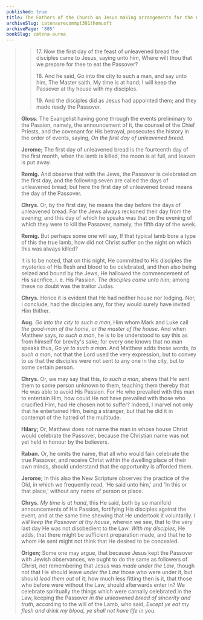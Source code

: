 ```yaml
---
published: true
title: The Fathers of the Church on Jesus making arrangements for the Last Supper
archiveSlug: catenaurecommpt301thomuoft
archivePage: '885'
bookSlug: catena-aurea
---
```


>> 17\. Now the first day of the feast of unleavened bread the disciples came to Jesus, saying unto him, Where wilt thou that we prepare for thee to eat the Passover?
>> 
>> 18\. And he said, Go into the city to such a man, and say unto him, The Master saith, My time is at hand; I will keep the Passover at thy house with my disciples.
>> 
>> 19\. And the disciples did as Jesus had appointed them; and they made ready the Passover.
> 
> **Gloss.** The Evangelist having gone through the events preliminary to the Passion, namely, the announcement of it, the counsel of the Chief Priests, and the covenant for His betrayal, prosecutes the history in the order of events, saying, *On the first day of unleavened bread.*
> 
> **Jerome;** The first day of unleavened bread is the fourteenth day of the first month, when the lamb is killed, the moon is at full, and leaven is put away.
> 
> **Remig.** And observe that with the Jews, the Passover is celebrated on the first day, and the following seven are called the days of unleavened bread; but here the first day of unleavened bread means the day of the Passover.
> 
> **Chrys.** Or, by the first day, he means the day before the days of unleavened bread. For the Jews always reckoned their day from the evening; and this day of which he speaks was that on the evening of which they were to kill the Passover, namely, the fifth day of the week.
> 
> **Remig.** But perhaps some one will say, If that typical lamb bore a type of this the true lamb, how did not Christ suffer on the night on which this was always killed?
> 
> It is to be noted, that on this night, He committed to His disciples the mysteries of His flesh and blood to be celebrated, and then also being seized and bound by the Jews, He hallowed the commencement of His sacrifice, i. e. His Passion. *The disciples came unto him*; among these no doubt was the traitor Judas.
> 
> **Chrys.** Hence it is evident that He had neither house nor lodging. Nor, I conclude, had the disciples any, for they would surely have invited Him thither.
> 
> **Aug.** *Go into the city to such a man*, Him whom Mark and Luke call *the good-man of the home*, or *the master of the house*. And when Matthew says, *to such a man*, he is to be understood to say this as from himself for brevity's sake; for every one knows that no man speaks thus, *Go ye to such a man*. And Matthew adds these words, *to such a man*, not that the Lord used the very expression, but to convey to us that the disciples were not sent to any one in the city, but to some certain person.
> 
> **Chrys.** Or, we may say that this, *to such a man*, shews that He sent them to some person unknown to them, teaching them thereby that He was able to avoid His Passion. For He who prevailed with this man to entertain Him, how could He not have prevailed with those who crucified Him, had He chosen not to suffer? Indeed, I marvel not only that he entertained Him, being a stranger, but that he did it in contempt of the hatred of the multitude.
> 
> **Hilary;** Or, Matthew does not name the man in whose house Christ would celebrate the Passover, because the Christian name was not yet held in honour by the believers.
> 
> **Raban.** Or, he omits the name, that all who would fain celebrate the true Passover, and receive Christ within the dwelling place of their own minds, should understand that the opportunity is afforded them.
> 
> **Jerome;** In this also the New Scripture observes the practice of the Old, in which we frequently read, 'He said unto him,' and 'In this or that place,' without any name of person or place.
> 
> **Chrys.** *My time is at hand*, this He said, both by so manifold announcements of His Passion, fortifying His disciples against the event, and at the same time shewing that He undertook it voluntarily. *I will keep the Passover at thy house*, wherein we see, that to the very last day He was not disobedient to the Law. *With my disciples*, He adds, that there might be sufficient preparation made, and that he to whom He sent might not think that He desired to be concealed.
> 
> **Origen;** Some one may argue, that because Jesus kept the Passover with Jewish observances, we ought to do the same as followers of Christ, not remembering that Jesus was *made under the Law*, though not that He should leave *under the Law* those who were under it, but should *lead them out* of it; how much less fitting then is it, that those who before were without the Law, should afterwards enter in? We celebrate spiritually the things which were carnally celebrated in the Law, keeping the Passover *in the unleavened bread of sincerity and truth*, according to the will of the Lamb, who said, *Except ye eat my flesh and drink my blood, ye shall not have life in you*.

